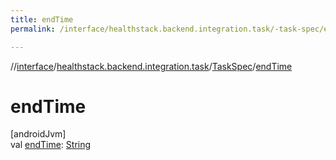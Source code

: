 ```yaml
---
title: endTime
permalink: /interface/healthstack.backend.integration.task/-task-spec/end-time.html

---
```

//[interface](/bi_interface.html)/[healthstack.backend.integration.task](../index.html)/[TaskSpec](index.html)/[endTime](end-time.html)



# endTime



[androidJvm]\
val [endTime](end-time.html): [String](https://kotlinlang.org/api/latest/jvm/stdlib/kotlin/-string/index.html)




